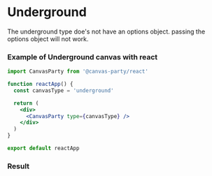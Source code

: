 # Underground

The underground type doe's not have an options object.
passing the options object will not work.

### Example of Underground canvas with react

```jsx
import CanvasParty from '@canvas-party/react'

function reactApp() {
  const canvasType = 'underground'

  return (
    <div>
      <CanvasParty type={canvasType} />
    </div>
  )
}

export default reactApp
```

### **Result**

<script>
  import {shallowRef, onMounted} from 'vue'
export default {
  setup () {
    const dynamicComponent = shallowRef(null) 
    onMounted(() => {
      import('@canvas-party/vue').then((module) => {
        dynamicComponent.value = module.default
        console.log(this.dynamicComponent)
        })

    })

    return {
      dynamicComponent
    }
  }
  
}
</script>

<component
   class="canvas-example" 
    v-if="dynamicComponent"
    :is="dynamicComponent"
    :type="'underground'"
    >

  </component>
